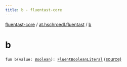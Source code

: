 ```yaml
---
title: b - fluentast-core
---
```


[fluentast-core](../index.html) / [at.hschroedl.fluentast](index.html) / [b](.)

# b

`fun b(value: `[`Boolean`](https://kotlinlang.org/api/latest/jvm/stdlib/kotlin/-boolean/index.html)`): `[`FluentBooleanLiteral`](../at.hschroedl.fluentast.ast.expression/-fluent-boolean-literal/index.html) [(source)](https://github.com/hschroedl/FluentAST/tree/master/core/src/main/kotlin//at.hschroedl.fluentast/Fluentast.kt#L32)
